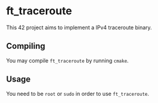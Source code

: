 # ft_traceroute

This 42 project aims to implement a IPv4 traceroute binary.

## Compiling

You may compile `ft_traceroute` by running `cmake`.

## Usage

You need to be `root` or `sudo` in order to use `ft_traceroute`.